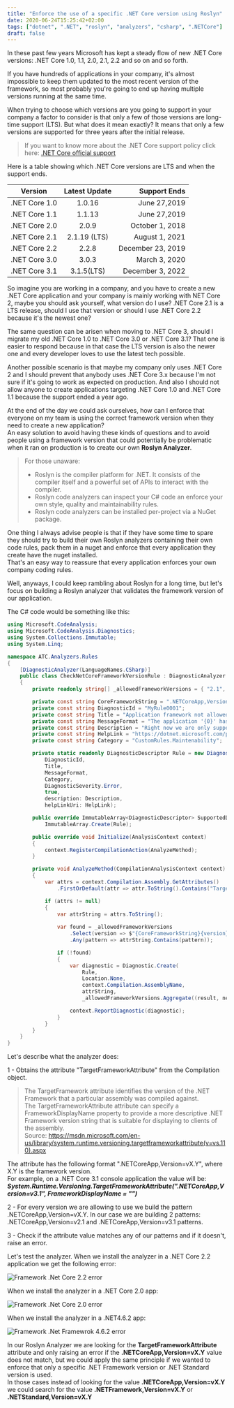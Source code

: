 ```yaml
---
title: "Enforce the use of a specific .NET Core version using Roslyn"
date: 2020-06-24T15:25:42+02:00
tags: ["dotnet", ".NET", "roslyn", "analyzers", "csharp", ".NETCore"]
draft: false
---
```


In these past few years Microsoft has kept a steady flow of new .NET Core versions: .NET Core 1.0, 1.1, 2.0, 2.1, 2.2 and so on and so forth.   

If you have hundreds of applications in your company, it's almost impossible to keep them updated to the most recent version of the framework, so most probably you're going to end up having multiple versions running at the same time.   

When trying to choose which versions are you going to support in your company a factor to consider is that only a few of those versions are long-time support (LTS). But what does it mean exactly?  It means that only a few versions are supported for three years after the initial release.

> If you want to know more about the .NET Core support policy click here: [.NET Core official support](https://dotnet.microsoft.com/platform/support/policy/dotnet-core)

Here is a table showing which .NET Core versions are LTS and when the support ends.

| Version        | Latest Update           | Support Ends  |
| ------------- |:-------------:| -----:|
| .NET Core 1.0     | 1.0.16 | June 27,2019 |
| .NET Core 1.1     | 1.1.13 | June 27,2019 |
| .NET Core 2.0     | 2.0.9 | October 1, 2018 |
| .NET Core 2.1     | 2.1.19 (LTS) | August 1, 2021 |
| .NET Core 2.2     | 2.2.8 | December 23, 2019 |
| .NET Core 3.0     | 3.0.3 | March 3, 2020 |
| .NET Core 3.1     | 3.1.5(LTS) | December 3, 2022 |


So imagine you are working in a company, and you have to create a new .NET Core application and your company is mainly working with NET Core 2, maybe you should ask yourself, what version do I use? .NET Core 2.1 is a LTS release, should I use that version or should I use .NET Core 2.2 because it's the newest one?  

The same question can be arisen when moving to .NET Core 3, should I migrate my old .NET Core 1.0 to .NET Core 3.0 or .NET Core 3.1? That one is easier to respond because in that case the LTS version is also the newer one and every developer loves to use the latest tech possible.

Another possible scenario is that maybe my company only uses .NET Core 2 and I should prevent that anybody uses .NET Core 3.x because I'm not sure if it's going to work as expected on production. And also I should not allow anyone to create applications targeting .NET Core 1.0 and .NET Core 1.1 because the support ended a year ago.

At the end of the day we could ask ourselves, how can I enforce that everyone on my team is using the correct framework version when they need to create a new application?  
An easy solution to avoid having these kinds of questions and to avoid people using a  framework version that could potentially be problematic when it ran on production 
is to create our own **Roslyn Analyzer**.  

>  For those unaware:
>- Roslyn is the compiler platform for .NET. It consists of the compiler itself and a powerful set of APIs to interact with the compiler.  
> - Roslyn code analyzers can inspect your C# code an enforce your own style, quality and maintainability rules. 
> - Roslyn code analyzers can be installed per-project via a NuGet package.  

One thing I always advise people is that if they have some time to spare they should try to build their own Roslyn analyzers containing their own code rules, pack them in a nuget and enforce that every application they create have the nuget installed.  
That's an easy way to reassure that every application enforces your own company coding rules.

Well, anyways, I could keep rambling about Roslyn for a long time, but let's focus on building a Roslyn analyzer that validates the framework version of our application.

The C# code would be something like this:
  

```csharp
using Microsoft.CodeAnalysis;
using Microsoft.CodeAnalysis.Diagnostics;
using System.Collections.Immutable;
using System.Linq;

namespace ATC.Analyzers.Rules
{
    [DiagnosticAnalyzer(LanguageNames.CSharp)]
    public class CheckNetCoreFrameworkVersionRule : DiagnosticAnalyzer
    {
        private readonly string[] _allowedFrameworkVersions = { "2.1", "3.1" };

        private const string CoreFrameworkString = ".NETCoreApp,Version=v";
        private const string DiagnosticId = "MyRule0001";
        private const string Title = "Application framework not allowed" ;
        private const string MessageFormat = "The application '{0}' has the attribute: '{1}', that does not match with the supported framework versions: '{2}'";
        private const string Description = "Right now we are only supporting applications targeting a LTS .NETCore version.";
        private const string HelpLink = "https://dotnet.microsoft.com/platform/support/policy/dotnet-core";
        private const string Category = "CustomRules.Maintenability";

        private static readonly DiagnosticDescriptor Rule = new DiagnosticDescriptor(
            DiagnosticId,
            Title,
            MessageFormat,
            Category,
            DiagnosticSeverity.Error, 
            true,
            description: Description,
            helpLinkUri: HelpLink);

        public override ImmutableArray<DiagnosticDescriptor> SupportedDiagnostics => 
            ImmutableArray.Create(Rule);

        public override void Initialize(AnalysisContext context)
        {
            context.RegisterCompilationAction(AnalyzeMethod);
        }

        private void AnalyzeMethod(CompilationAnalysisContext context)
        {
            var attrs = context.Compilation.Assembly.GetAttributes()
                .FirstOrDefault(attr => attr.ToString().Contains("TargetFrameworkAttribute"));

            if (attrs != null)
            {
                var attrString = attrs.ToString();
                
                var found = _allowedFrameworkVersions
                    .Select(version => $"{CoreFrameworkString}{version}")
                    .Any(pattern => attrString.Contains(pattern));

                if (!found)
                {
                    var diagnostic = Diagnostic.Create(
                        Rule,
                        Location.None,
                        context.Compilation.AssemblyName,
                        attrString,
                        _allowedFrameworkVersions.Aggregate((result, next) => $"{next}, {result}"));

                    context.ReportDiagnostic(diagnostic);
                }
            }
        }
    }
}
```

Let's describe what the analyzer does:

1 - Obtains the attribute "TargetFrameworkAttribute" from the Compilation object.
   
> The TargetFramework attribute identifies the version of the .NET Framework that a particular assembly was compiled against.  
The TargetFrameworkAttribute attribute can specify a FrameworkDisplayName property to provide a more descriptive .NET Framework version string that is suitable for displaying to clients of the assembly.   
Source: https://msdn.microsoft.com/en-us/library/system.runtime.versioning.targetframeworkattribute(v=vs.110).aspx
  
The attribute has the following format ".NETCoreApp,Version=vX.Y", where X.Y is the framework version.  
For example, on a .NET Core 3.1 console application the value will be: 
_**System.Runtime.Versioning.TargetFrameworkAttribute(".NETCoreApp,Version=v3.1", FrameworkDisplayName = "")**_
  
2 - For every version we are allowing to use we build the pattern .NETCoreApp,Version=vX.Y. In our case we are building 2 patterns: .NETCoreApp,Version=v2.1 and .NETCoreApp,Version=v3.1 patterns.  

3 - Check if the attribute value matches any of our patterns and if it doesn't, raise an error.
  
Let's test the analyzer. When we install the analyzer in a .NET Core 2.2 application we get the following error:

![Framework .Net Core 2.2 error](/img/roslyn-framework-error-netcore22.png)

When we install the analyzer in a .NET Core 2.0 app:

![Framework .Net Core 2.0 error](/img/roslyn-framework-error-netcore20.png)

When we install the analyzer in a .NET4.6.2 app:

![Framework .Net Framewrok 4.6.2 error](/img/roslyn-framework-error-net462.png)


In our Roslyn Analyzer we are looking for the **TargetFrameworkAttribute** attribute and only raising an error if the  **.NETCoreApp,Version=vX.Y** value does not match, but we could apply the same principle if we wanted to enforce that only a specific .NET Framework version or .NET Standard version is used.  
In those cases instead of looking for the value **.NETCoreApp,Version=vX.Y** we could search for the value **.NETFramework,Version=vX.Y** or **.NETStandard,Version=vX.Y**


